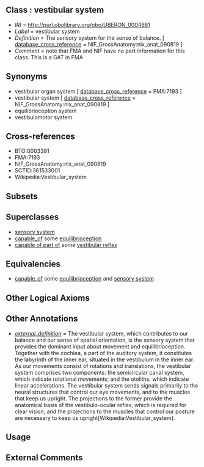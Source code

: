 
## Class : vestibular system

 * *IRI* = http://purl.obolibrary.org/obo/UBERON_0004681
 * *Label* = vestibular system
 * *Definition* = The sensory system for the sense of balance. [ [database_cross_reference](../../ef/oboInOwl#hasDbXref.md) = NIF_GrossAnatomy:nlx_anat_090819 ]
 * *Comment* = note that FMA and NIF have no part information for this class. This is a GAT in FMA

## Synonyms

 * vestibular organ system [ [database_cross_reference](../../ef/oboInOwl#hasDbXref.md) = FMA:7193 ]
 * vestibular system [ [database_cross_reference](../../ef/oboInOwl#hasDbXref.md) = NIF_GrossAnatomy:nlx_anat_090819 ]
 * equilibrioception system
 * vestibulomotor system

## Cross-references

 * BTO:0003381
 * FMA:7193
 * NIF_GrossAnatomy:nlx_anat_090819
 * SCTID:361533001
 * Wikipedia:Vestibular_system

## Subsets


## Superclasses

 * [sensory system](../../UBERON/32/UBERON_0001032.md)
 * [capable_of](../../RO/15/RO_0002215.md) some [equilibrioception](../../GO/57/GO_0050957.md)
 * [capable of part of](../../RO/16/RO_0002216.md) some [vestibular reflex](../../GO/05/GO_0060005.md)

## Equivalencies

 * [capable_of](../../RO/15/RO_0002215.md) some [equilibrioception](../../GO/57/GO_0050957.md) and [sensory system](../../UBERON/32/UBERON_0001032.md)

## Other Logical Axioms


## Other Annotations

 * *[external_definition](../../UBPROP/01/UBPROP_0000001.md)* = The vestibular system, which contributes to our balance and our sense of spatial orientation, is the sensory system that provides the dominant input about movement and equilibrioception. Together with the cochlea, a part of the auditory system, it constitutes the labyrinth of the inner ear, situated in the vestibulum in the inner ear. As our movements consist of rotations and translations, the vestibular system comprises two components: the semicircular canal system, which indicate rotational movements; and the otoliths, which indicate linear accelerations. The vestibular system sends signals primarily to the neural structures that control our eye movements, and to the muscles that keep us upright. The projections to the former provide the anatomical basis of the vestibulo-ocular reflex, which is required for clear vision; and the projections to the muscles that control our posture are necessary to keep us upright[Wikipedia:Vestibular_system].

## Usage


## External Comments

